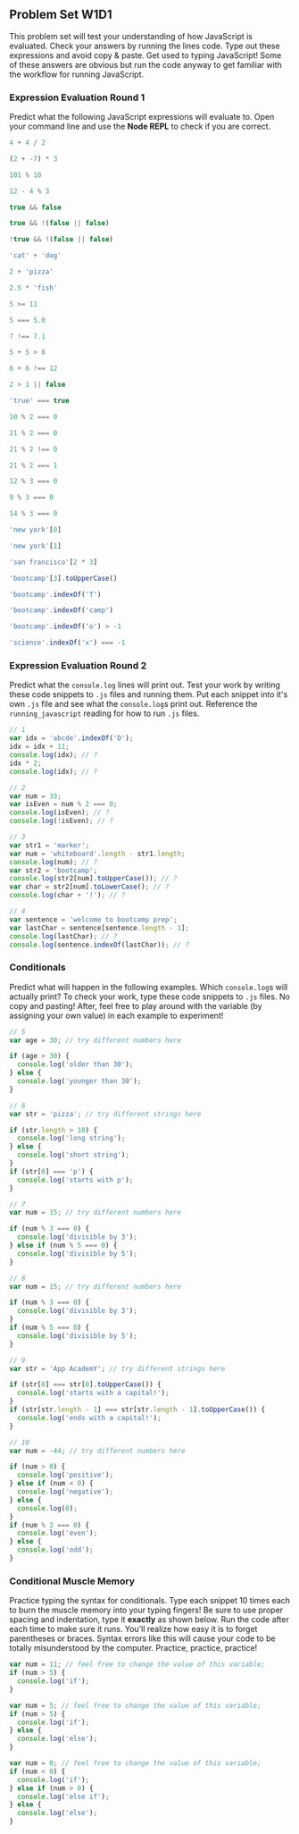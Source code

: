 ## Problem Set W1D1

This problem set will test your understanding of how JavaScript is evaluated.
Check your answers by running the lines code. Type out these expressions and avoid
copy & paste. Get used to typing JavaScript! Some of these answers are obvious but
run the code anyway to get familiar with the workflow for running JavaScript.


### Expression Evaluation Round 1

Predict what the following JavaScript expressions will evaluate to. Open your command
line and use the **Node REPL** to check if you are correct.

```js
4 + 4 / 2

(2 + -7) * 3

101 % 10

12 - 4 % 3

true && false

true && !(false || false)

!true && !(false || false)

'cat' + 'dog'

2 + 'pizza'

2.5 * 'fish'

5 >= 11

5 === 5.0

7 !== 7.1

5 + 5 > 8

6 + 6 !== 12

2 > 1 || false

'true' === true

10 % 2 === 0

21 % 2 === 0

21 % 2 !== 0

21 % 2 === 1

12 % 3 === 0

9 % 3 === 0

14 % 3 === 0

'new york'[0]

'new york'[1]

'san francisco'[2 * 3]

'bootcamp'[3].toUpperCase()

'bootcamp'.indexOf('T')

'bootcamp'.indexOf('camp')

'bootcamp'.indexOf('o') > -1

'science'.indexOf('x') === -1
```

### Expression Evaluation Round 2

Predict what the `console.log` lines will print out. Test your work by writing
these code snippets to `.js` files and running them. Put each snippet into it's own
`.js` file and see what the `console.log`s print out. Reference the `running_javascript`
reading for how to run `.js` files.

```js
// 1
var idx = 'abcde'.indexOf('D');
idx = idx + 11;
console.log(idx); // ?
idx * 2;
console.log(idx); // ?
```

```js
// 2
var num = 33;
var isEven = num % 2 === 0;
console.log(isEven); // ?
console.log(!isEven); // ?
```

```js
// 3
var str1 = 'marker';
var num = 'whiteboard'.length - str1.length;
console.log(num); // ?
var str2 = 'bootcamp';
console.log(str2[num].toUpperCase()); // ?
var char = str2[num].toLowerCase(); // ?
console.log(char + '!'); // ?
```

```js
// 4
var sentence = 'welcome to bootcamp prep';
var lastChar = sentence[sentence.length - 1];
console.log(lastChar); // ?
console.log(sentence.indexOf(lastChar)); // ?
```

### Conditionals

Predict what will happen in the following examples. Which `console.log`s will actually
print?
To check your work, type these code snippets to `.js` files. No copy and pasting!
After, feel free to play around with the variable (by assigning your own value)
in each example to experiment!

```js
// 5
var age = 30; // try different numbers here

if (age > 30) {
  console.log('older than 30');
} else {
  console.log('younger than 30');
}
```

```js
// 6
var str = 'pizza'; // try different strings here

if (str.length > 10) {
  console.log('long string');
} else {
  console.log('short string');
}
if (str[0] === 'p') {
  console.log('starts with p');
}
```

```js
// 7
var num = 15; // try different numbers here

if (num % 3 === 0) {
  console.log('divisible by 3');
} else if (num % 5 === 0) {
  console.log('divisible by 5');
}
```

```js
// 8
var num = 15; // try different numbers here

if (num % 3 === 0) {
  console.log('divisible by 3');
}
if (num % 5 === 0) {
  console.log('divisible by 5');
}
```

```js
// 9
var str = 'App AcademY'; // try different strings here

if (str[0] === str[0].toUpperCase()) {
  console.log('starts with a capital!');
}
if (str[str.length - 1] === str[str.length - 1].toUpperCase()) {
  console.log('ends with a capital!');
}
```

```js
// 10
var num = -44; // try different numbers here

if (num > 0) {
  console.log('positive');
} else if (num < 0) {
  console.log('negative');
} else {
  console.log(0);
}
if (num % 2 === 0) {
  console.log('even');
} else {
  console.log('odd');
}
```

### Conditional Muscle Memory

Practice typing the syntax for conditionals. Type each snippet 10 times each to
burn the muscle memory into your typing fingers! Be sure to use proper spacing and
indentation, type it **exactly** as shown below. Run the code after each time to make
sure it runs. You'll realize how easy it is to forget parentheses or braces. Syntax
errors like this will cause your code to be totally misunderstood by the computer.
Practice, practice, practice!

```js
var num = 11; // feel free to change the value of this variable;
if (num > 5) {
  console.log('if');
}
```

```js
var num = 5; // feel free to change the value of this variable;
if (num > 5) {
  console.log('if');
} else {
  console.log('else');
}
```

```js
var num = 0; // feel free to change the value of this variable;
if (num < 0) {
  console.log('if');
} else if (num > 0) {
  console.log('else if');
} else {
  console.log('else');
}
```
